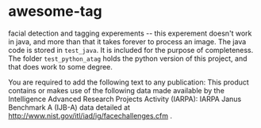 # awesome-tag

facial detection and tagging experements -- this experement doesn't work in java, and more than that it takes forever to process an image. The java code is stored in `test_java`. It is included for the purpose of completeness. The folder `test_python_atag` holds the python version of this project, and that does work to some degree.

You are required to add the following text to any publication: This product contains or makes use of the following data made available by the Intelligence Advanced Research Projects Activity (IARPA): IARPA Janus Benchmark A (IJB-A) data detailed at http://www.nist.gov/itl/iad/ig/facechallenges.cfm .
